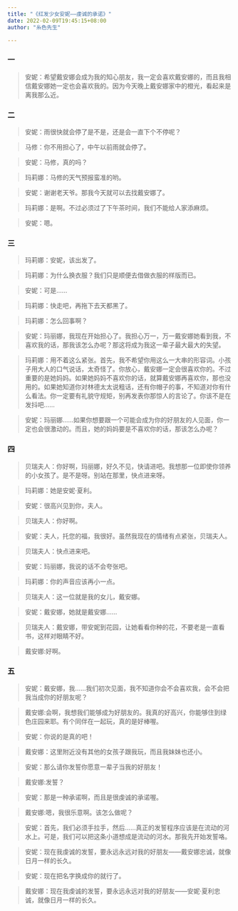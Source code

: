```yaml
---
title: "《红发少女安妮——虔诚的承诺》"
date: 2022-02-09T19:45:15+08:00
author: "糸色先生"

---
```

### 一

> 安妮：希望戴安娜会成为我的知心朋友，我一定会喜欢戴安娜的，而且我相信戴安娜她一定也会喜欢我的。因为今天晚上戴安娜家中的橙光，看起来是离我那么近。  

### 二

> 安妮：雨很快就会停了是不是，还是会一直下个不停呢？

> 马修：你不用担心了，中午以前雨就会停了。

> 安妮：马修，真的吗？

> 玛莉娜：马修的天气预报蛮准的哟。

> 安妮：谢谢老天爷。那我今天就可以去找戴安娜了。

> 玛莉娜：是啊。不过必须过了下午茶时间，我们不能给人家添麻烦。

> 安妮：嗯。

### 三

> 玛莉娜：安妮，该出发了。

> 玛莉娜：为什么换衣服？我们只是顺便去借做衣服的样版而已。

> 安妮：可是……

> 玛莉娜：快走吧，再拖下去天都黑了。

> 玛莉娜：怎么回事啊？

> 安妮：玛丽娜，我现在开始担心了。我担心万一，万一戴安娜她看到我，不喜欢我的话，那我该怎么办呢？那这将成为我这一辈子最大最大的失望。

> 玛莉娜：用不着这么紧张。首先，我不希望你用这么一大串的形容词。小孩子用大人的口气说话，太奇怪了。你放心，戴安娜一定会很喜欢你的。不过重要的是她妈妈。如果她妈妈不喜欢你的话，就算戴安娜再喜欢你，那也没用的。如果她知道你对林德太太说粗话，还有你帽子的事，不知道对你有什么看法。你一定要有礼貌守规矩，别再发表你那惊人的言论了。你该不是在发抖吧……

> 安妮：玛丽娜……如果你想要跟一个可能会成为你的好朋友的人见面，你一定也会很激动的。而且，她的妈妈要是不喜欢你的话，那该怎么办呢？

### 四

> 贝瑞夫人：你好啊，玛丽娜，好久不见，快请进吧。我想那一位即使你领养的小女孩了。是不是呀。别站在那里，快点进来呀。

> 玛莉娜：她是安妮·夏利。

> 安妮：很高兴见到你，夫人。

> 贝瑞夫人：你好啊。

> 安妮：夫人，托您的福，我很好。虽然我现在的情绪有点紧张，贝瑞夫人。

> 贝瑞夫人：快点进来吧。

> 安妮：玛丽娜，我说的话不会夸张吧。

> 玛莉娜：你的声音应该再小一点。

> 贝瑞夫人：这一位就是我的女儿，戴安娜。

> 安妮：戴安娜，她就是戴安娜……

> 贝瑞夫人：戴安娜，带安妮到花园，让她看看你种的花，不要老是一直看书，这样对眼睛不好。

> 戴安娜:好啊。

### 五

> 安妮：戴安娜，我……我们初次见面，我不知道你会不会喜欢我，会不会把我当成你的好朋友呢？

> 戴安娜:会啊，我想我们能够成为好朋友的。我真的好高兴，你能够住到绿色庄园来耶。有个同伴在一起玩，真的是好棒喔。

> 安妮：你说的是真的吧！

> 戴安娜：这里附近没有其他的女孩子跟我玩，而且我妹妹也还小。

> 安妮：那么请你发誓你愿意一辈子当我的好朋友！

> 戴安娜:发誓？

> 安妮：那是一种承诺啊，而且是很虔诚的承诺喔。

> 戴安娜:嗯，我很乐意啊。该怎么做呢？

> 安妮：首先，我们必须手拉手，然后……真正的发誓程序应该是在流动的河水上。可是，我们可以把这条小道想成是流动的河水。那我先开始发誓咯。

> 安妮：现在我虔诚的发誓，要永远永远对我的好朋友——戴安娜忠诚，就像日月一样的长久。

> 安妮：现在把名字换成你的就行了。

> 戴安娜：现在我虔诚的发誓，要永远永远对我的好朋友——安妮·夏利忠诚，就像日月一样的长久。